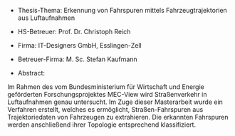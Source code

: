 + Thesis-Thema: 
    Erkennung von Fahrspuren mittels Fahrzeugtrajektorien aus Luftaufnahmen

+ HS-Betreuer:
    Prof. Dr. Christoph Reich

+ Firma:
    IT-Designers GmbH, Esslingen-Zell

+ Betreuer-Firma:
    M. Sc. Stefan Kaufmann

+ Abstract:

Im Rahmen des vom Bundesministerium für Wirtschaft und
Energie geförderten Forschungsprojektes MEC-View wird
Straßenverkehr in Luftaufnahmen genau untersucht. Im Zuge
dieser Masterarbeit wurde ein Verfahren erstellt, welches es
ermöglicht, Straßen-Fahrspuren aus Trajektoriedaten von
Fahrzeugen zu extrahieren. Die erkannten Fahrspuren werden
anschließend ihrer Topologie entsprechend klassifiziert.